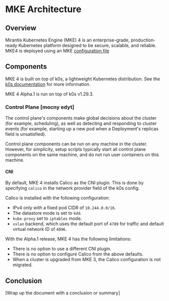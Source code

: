# MKE Architecture

## Overview

Mirantis Kubernetes Engine (MKE) 4  is an enterprise-grade, production-ready Kubernetes platform designed to be secure, scalable, and reliable. MKE4 is deployed using an MKE [configuration file](./configuration.md)

## Components

MKE 4 is built on top of k0s, a lightweight Kubernetes distribution. See the [k0s documentation](https://k0sproject.io/docs/) for more information.

MKE 4 Alpha.1 is run on top of k0s v1.29.3. 

### Control Plane [mocny edyt]

The control plane's components make global decisions about the cluster (for example, scheduling), as well as detecting and responding to cluster events (for example, starting up a new pod when a Deployment's replicas field is unsatisfied).

Control plane components can be run on any machine in the cluster. However, for simplicity, setup scripts typically start all control plane components on the same machine, and do not run user containers on this machine.

#### CNI

By default, MKE 4 installs Calico as the CNI plugin. This is done by specifying `calico` in the network provider field of the k0s config.

Calico is installed with the following configuration:

- IPv4 only with a fixed pod CIDR of `10.244.0.0/16`.
- The datastore mode is set to `kdd`.
- `kube-proxy` set to `iptables` mode. 
- `vxlan` backend, which uses the default port of `4789` for traffic and default virtual network ID of `4096`.
  
With the Alpha.1 release, MKE 4 has the following limitations:

- There is no option to use a different CNI plugin.
- There is no option to configure Calico from the above defaults.
- When a cluster is upgraded from MKE 3, the Calico configuration is not migrated.

<!-- ### Data Plane -->

<!-- [Discuss the data plane components and their functions] -->

<!-- ## High-Level Diagram -->

<!-- [Include a high-level diagram illustrating the MKE architecture] -->

<!-- ## Deployment considerations -->

<!-- [Highlight any important considerations for deploying MKE] -->

## Conclusion

[Wrap up the document with a conclusion or summary]
